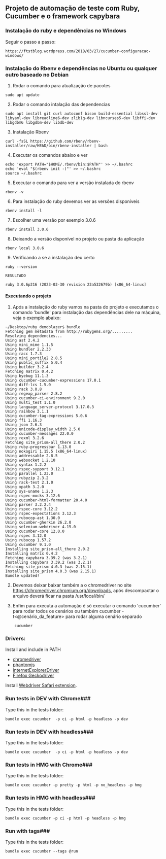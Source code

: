 ## Projeto de automação de teste com Ruby, Cucumber e o framework capybara ##


### Instalação do ruby e dependências no Windows ###

Seguir o passo a passo: 
```shell
https://ftstblog.wordpress.com/2018/03/27/cucumber-configuracao-windows/
```

### Instalação do Rbenv e dependências no Ubuntu ou qualquer outro baseado no Debian ###

1) Rodar o comando para atualização de pacotes
```shell
sudo apt update
```
2) Rodar o comando intalação das dependencias
```shell
sudo apt install git curl autoconf bison build-essential libssl-dev libyaml-dev libreadline6-dev zlib1g-dev libncurses5-dev libffi-dev libgdbm6 libgdbm-dev libdb-dev
```
3) Instalação Rbenv
```shell
curl -fsSL https://github.com/rbenv/rbenv-installer/raw/HEAD/bin/rbenv-installer | bash
```
4) Executar os comandos abaixo e ver

```shell
echo 'export PATH="$HOME/.rbenv/bin:$PATH"' >> ~/.bashrc
echo 'eval "$(rbenv init -)"' >> ~/.bashrc
source ~/.bashrc
```
5) Executar o comando para ver a versão instalada do rbenv
```shell
rbenv -v
```
6) Para instalação do ruby devemos ver as versões disponíveis 
```shell
rbenv install -l
```
7) Escolher uma versão por exemplo 3.0.6
```shell
rbenv install 3.0.6
```
8) Deixando a versão disponível no projeto ou pasta da aplicação
```shell
rbenv local 3.0.6
```
9) Verificando a se a instalação deu certo
```shell
ruby --version

RESULTADO

ruby 3.0.6p216 (2023-03-30 revision 23a532679b) [x86_64-linux]
```

#### Executando o projeto ####

1) Após a instalação do ruby vamos na pasta do projeto e executamos o comando 'bundle' para instalação das dependências dele na máquina, veja o exemplo abaixo:
```shell
~/Desktop/ruby_demoblazer$ bundle
Fetching gem metadata from http://rubygems.org/.........
Resolving dependencies...
Using ast 2.4.2
Using mini_mime 1.1.5
Using bundler 2.2.33
Using racc 1.7.3
Using mini_portile2 2.8.5
Using public_suffix 5.0.4
Using builder 3.2.4
Fetching matrix 0.4.2
Using byebug 11.1.3
Using cucumber-cucumber-expressions 17.0.1
Using diff-lcs 1.5.0
Using rack 3.0.8
Using regexp_parser 2.8.2
Using cucumber-ci-environment 9.2.0
Using multi_test 1.1.0
Using language_server-protocol 3.17.0.3
Using rainbow 3.1.1
Using cucumber-tag-expressions 5.0.6
Using ffi 1.16.3
Using json 2.6.3
Using unicode-display_width 2.5.0
Using cucumber-messages 22.0.0
Using rexml 3.2.6
Fetching site_prism-all_there 2.0.2
Using ruby-progressbar 1.13.0
Using nokogiri 1.15.5 (x86_64-linux)
Using addressable 2.8.5
Using websocket 1.2.10
Using syntax 1.2.2
Using rspec-support 3.12.1
Using parallel 1.23.0
Using rubyzip 2.3.2
Using rack-test 2.1.0
Using xpath 3.2.0
Using sys-uname 1.2.3
Using rspec-mocks 3.12.6
Using cucumber-html-formatter 20.4.0
Using parser 3.2.2.4
Using rspec-core 3.12.2
Using rspec-expectations 3.12.3
Using rubocop-ast 1.30.0
Using cucumber-gherkin 26.2.0
Using selenium-webdriver 4.15.0
Using cucumber-core 12.0.0
Using rspec 3.12.0
Using rubocop 1.57.2
Using cucumber 9.1.0
Installing site_prism-all_there 2.0.2
Installing matrix 0.4.2
Fetching capybara 3.39.2 (was 3.2.1)
Installing capybara 3.39.2 (was 3.2.1)
Fetching site_prism 4.0.3 (was 2.15.1)
Installing site_prism 4.0.3 (was 2.15.1)
Bundle updated!
```

2) Devemos deixar baixar também a o chromedriver no site https://chromedriver.chromium.org/downloads, após descompactar o arquivo deverá ficar na pasta /usr/local/bin/

3) Enfim para executa a automação é só executar o comando 'cucumber' para rodar todos os cenários ou também cucumber -t<@cenário_da_feature> para rodar alguma cenário separado
```shell
    cucumber
```


### Drivers: ###
Install and include in PATH
- [chromedriver](https://sites.google.com/a/chromium.org/chromedriver/)
- [phantomjs](http://phantomjs.org/)
- [internetExplorerDriver](http://www.seleniumhq.org/download/)
- [Firefox Geckodriver](https://developer.mozilla.org/en-US/docs/Mozilla/QA/Marionette/WebDriver)

Install [Webdriver Safari extension](http://selenium-release.storage.googleapis.com/2.48/SafariDriver.safariextz).


### Run tests in DEV with Chrome###
Type this in the tests folder:
```shell
bundle exec cucumber  -p ci -p html -p headless -p dev
```

### Run tests in DEV with headless###
Type this in the tests folder:
```shell
bundle exec cucumber  -p ci -p html -p headless -p dev
```

### Run tests in HMG with Chrome###
Type this in the tests folder:
```shell
bundle exec cucumber -p pretty -p html -p no_headless -p hmg
```

### Run tests in HMG with headless###
Type this in the tests folder:
```shell
bundle exec cucumber -p ci -p html -p headless -p hmg
```

### Run with tags###
Type this in the tests folder:
```shell
bundle exec cucumber --tags @run
```

